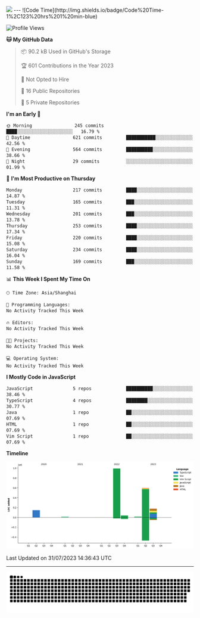 <picture>
  <source
    srcset="https://github-readme-stats.vercel.app/api?username=kevinxft&show_icons=true&theme=dark"
    media="(prefers-color-scheme: dark)"
  />
  <source
    srcset="https://github-readme-stats.vercel.app/api?username=kevinxft&show_icons=true"
    media="(prefers-color-scheme: light), (prefers-color-scheme: no-preference)"
  />
  <img src="https://github-readme-stats.vercel.app/api?username=kevinxft&show_icons=true" />
</picture>
---
<!--START_SECTION:waka-->
![Code Time](http://img.shields.io/badge/Code%20Time-1%2C123%20hrs%201%20min-blue)

![Profile Views](http://img.shields.io/badge/Profile%20Views-30-blue)

**🐱 My GitHub Data** 

> 📦 90.2 kB Used in GitHub's Storage 
 > 
> 🏆 601 Contributions in the Year 2023
 > 
> 🚫 Not Opted to Hire
 > 
> 📜 16 Public Repositories 
 > 
> 🔑 5 Private Repositories 
 > 
**I'm an Early 🐤** 

```text
🌞 Morning                245 commits         ████░░░░░░░░░░░░░░░░░░░░░   16.79 % 
🌆 Daytime                621 commits         ███████████░░░░░░░░░░░░░░   42.56 % 
🌃 Evening                564 commits         ██████████░░░░░░░░░░░░░░░   38.66 % 
🌙 Night                  29 commits          ░░░░░░░░░░░░░░░░░░░░░░░░░   01.99 % 
```
📅 **I'm Most Productive on Thursday** 

```text
Monday                   217 commits         ████░░░░░░░░░░░░░░░░░░░░░   14.87 % 
Tuesday                  165 commits         ███░░░░░░░░░░░░░░░░░░░░░░   11.31 % 
Wednesday                201 commits         ███░░░░░░░░░░░░░░░░░░░░░░   13.78 % 
Thursday                 253 commits         ████░░░░░░░░░░░░░░░░░░░░░   17.34 % 
Friday                   220 commits         ████░░░░░░░░░░░░░░░░░░░░░   15.08 % 
Saturday                 234 commits         ████░░░░░░░░░░░░░░░░░░░░░   16.04 % 
Sunday                   169 commits         ███░░░░░░░░░░░░░░░░░░░░░░   11.58 % 
```


📊 **This Week I Spent My Time On** 

```text
🕑︎ Time Zone: Asia/Shanghai

💬 Programming Languages: 
No Activity Tracked This Week

🔥 Editors: 
No Activity Tracked This Week

🐱‍💻 Projects: 
No Activity Tracked This Week

💻 Operating System: 
No Activity Tracked This Week
```

**I Mostly Code in JavaScript** 

```text
JavaScript               5 repos             ██████████░░░░░░░░░░░░░░░   38.46 % 
TypeScript               4 repos             ████████░░░░░░░░░░░░░░░░░   30.77 % 
Java                     1 repo              ██░░░░░░░░░░░░░░░░░░░░░░░   07.69 % 
HTML                     1 repo              ██░░░░░░░░░░░░░░░░░░░░░░░   07.69 % 
Vim Script               1 repo              ██░░░░░░░░░░░░░░░░░░░░░░░   07.69 % 
```



**Timeline**

![Lines of Code chart](https://raw.githubusercontent.com/kevinxft/kevinxft/main/assets/bar_graph.png)


 Last Updated on 31/07/2023 14:36:43 UTC
<!--END_SECTION:waka-->
---
<picture>
  <source media="(prefers-color-scheme: dark)" srcset="https://raw.githubusercontent.com/lxfriday/lxfriday/output/github-contribution-grid-snake-dark.svg">
  <source media="(prefers-color-scheme: light)" srcset="https://raw.githubusercontent.com/lxfriday/lxfriday/output/github-contribution-grid-snake.svg">
  <img alt="github contribution grid snake animation" src="https://raw.githubusercontent.com/lxfriday/lxfriday/output/github-contribution-grid-snake.svg">
</picture>